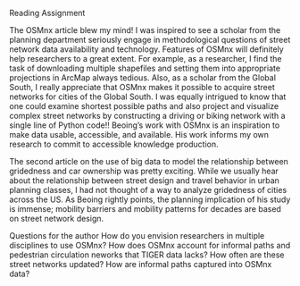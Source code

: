 Reading Assignment

The OSMnx article blew my mind! I was inspired to see a scholar from the planning department seriously engage in methodological questions of street network data availability and technology. Features of OSMnx will definitely help researchers to a great extent. For example, as a researcher, I find the task of downloading multiple shapefiles and setting them into appropriate projections in ArcMap always tedious. Also, as a scholar from the Global South, I really appreciate that OSMnx makes it possible to acquire street networks for cities of the Global South. I was equally intrigued to know that one could examine shortest possible paths and also  project and visualize complex street networks by constructing a driving or biking network with a single line of Python code!! Beoing’s work with OSMnx is an inspiration to make data usable, accessible, and available. His work informs my own research to commit to accessible knowledge production. 

The second article on the use of big data to model the relationship between gridedness and car ownership was pretty exciting. While we usually hear about the relationship between street design and travel behavior in urban planning classes, I had not thought of a way to analyze gridedness of cities across the US. As Beoing rightly points, the planning implication of his study is immense; mobility barriers and mobility patterns for decades are based on street network design. 


Questions for the author
How do you envision researchers in multiple disciplines to use OSMnx?
How does OSMnx account for informal paths and pedestrian circulation neworks that TIGER data lacks? How often are these street networks updated? How are informal paths captured into OSMnx data?
